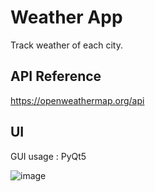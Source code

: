 
# Weather App

Track weather of each city.




## API Reference

  https://openweathermap.org/api


## UI

GUI usage : PyQt5

![image](https://github.com/user-attachments/assets/56bdacf7-e0ae-4686-ad0a-fcf459e8dc2a)

